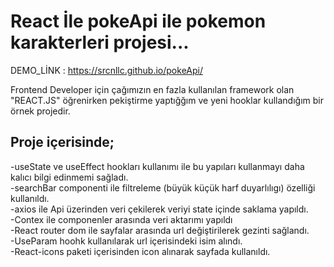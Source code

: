 # React İle pokeApi ile pokemon karakterleri projesi...

DEMO_LİNK : https://srcnllc.github.io/pokeApi/

Frontend Developer için çağımızın en fazla kullanılan framework olan "REACT.JS" öğrenirken pekiştirme yaptığğım ve yeni hooklar kullandığım bir örnek projedir.

 ## Proje içerisinde;
 -useState ve useEffect hookları kullanımı ile bu yapıları kullanmayı daha kalıcı bilgi edinmemi sağladı.  
 -searchBar componenti ile filtreleme (büyük küçük harf duyarlılıgı) özelliği kullanıldı.  
 -axios ile Api üzerinden veri çekilerek veriyi state içinde saklama yapıldı.  
 -Contex ile componenler arasında veri aktarımı yapıldı  
 -React router dom ile sayfalar arasında url değiştirilerek gezinti sağlandı.  
 -UseParam hoohk kullanılarak url içerisindeki isim alındı.  
 -React-icons paketi içerisinden icon alınarak sayfada kullanıldı.
